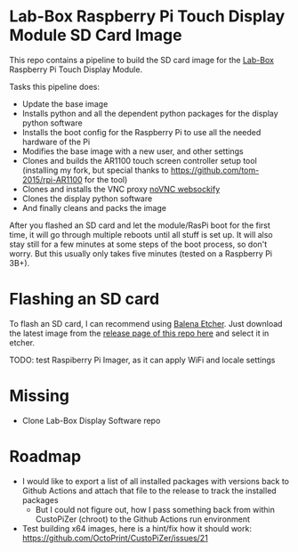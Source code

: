 # Lab-Box Raspberry Pi Touch Display Module SD Card Image
This repo contains a pipeline to build the SD card image for the [Lab-Box](https://github.com/Wardstein/Lab-Box) Raspberry Pi Touch Display Module.

Tasks this pipeline does:
* Update the base image
* Installs python and all the dependent python packages for the display python software
* Installs the boot config for the Raspberry Pi to use all the needed hardware of the Pi
* Modifies the base image with a new user, and other settings
* Clones and builds the AR1100 touch screen controller setup tool (installing my fork, but special thanks to https://github.com/tom-2015/rpi-AR1100 for the tool)
* Clones and installs the VNC proxy [noVNC websockify](https://github.com/novnc/websockify) 
* Clones the display python software
* And finally cleans and packs the image

After you flashed an SD card and let the module/RasPi boot for the first time, it will go through multiple reboots until all stuff is set up. It will also stay still for a few minutes at some steps of the boot process, so don't worry. But this usually only takes five minutes (tested on a Raspberry Pi 3B+).


# Flashing an SD card
To flash an SD card, I can recommend using [Balena Etcher](https://etcher.balena.io/). Just download the latest image from the [release page of this repo here](https://github.com/Wardstein/Lab-Box-RaspiDisplayModule-Image/releases) and select it in etcher.

TODO: test Raspiberry Pi Imager, as it can apply WiFi and locale settings


# Missing
* Clone Lab-Box Display Software repo



# Roadmap
* I would like to export a list of all installed packages with versions back to Github Actions and attach that file to the release to track the installed packages
	* But I could not figure out, how I pass something back from within CustoPiZer (chroot) to the Github Actions run environment
* Test building x64 images, here is a hint/fix how it should work: https://github.com/OctoPrint/CustoPiZer/issues/21

